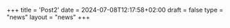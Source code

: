 +++
title = 'Post2'
date = 2024-07-08T12:17:58+02:00
draft = false
type = "news"
layout = "news"
+++
